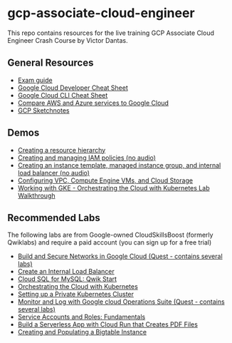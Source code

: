 # gcp-associate-cloud-engineer
This repo contains resources for the live training GCP Associate Cloud Engineer Crash Course by Victor Dantas.

## General Resources
- [Exam guide](https://cloud.google.com/learn/certification/guides/cloud-engineer)
- [Google Cloud Developer Cheat Sheet](https://googlecloudcheatsheet.withgoogle.com/)
- [Google Cloud CLI Cheat Sheet](https://cloud.google.com/static/sdk/docs/images/gcloud-cheat-sheet.pdf)
- [Compare AWS and Azure services to Google Cloud](https://cloud.google.com/free/docs/aws-azure-gcp-service-comparison)
- [GCP Sketchnotes](https://thecloudgirl.dev/sketchnote.html)

## Demos
- [Creating a resource hierarchy](https://youtu.be/FOqMRLrnXNo)
- [Creating and managing IAM policies (no audio)](https://www.youtube.com/watch?v=Y-XjQ4Rc5bc)
- [Creating an instance template, managed instance group, and internal load balancer (no audio)](https://www.youtube.com/watch?v=A8I4qdfLkrs)
- [Configuring VPC, Compute Engine VMs, and Cloud Storage](https://www.youtube.com/watch?v=2iQ4pTY0sZc)
- [Working with GKE - Orchestrating the Cloud with Kubernetes Lab Walkthrough](https://www.youtube.com/watch?v=fXYH6RukHV4)

## Recommended Labs
The following labs are from Google-owned CloudSkillsBoost (formerly Qwiklabs) and require a paid account (you can sign up for a free trial)

- [Build and Secure Networks in Google Cloud (Quest - contains several labs)](https://www.cloudskillsboost.google/quests/128)
- [Create an Internal Load Balancer](https://www.cloudskillsboost.google/focuses/1250?catalog_rank=%7B%22rank%22%3A1%2C%22num_filters%22%3A0%2C%22has_search%22%3Atrue%7D&parent=catalog&search_id=24982615)
- [Cloud SQL for MySQL: Qwik Start](https://www.cloudskillsboost.google/focuses/936?catalog_rank=%7B%22rank%22%3A3%2C%22num_filters%22%3A0%2C%22has_search%22%3Atrue%7D&parent=catalog&search_id=24982634)
- [Orchestrating the Cloud with Kubernetes](https://www.cloudskillsboost.google/focuses/557?parent=catalog)
- [Setting up a Private Kubernetes Cluster](https://www.cloudskillsboost.google/focuses/867?parent=catalog)
- [Monitor and Log with Google cloud Operations Suite (Quest - contains several labs)](https://www.cloudskillsboost.google/quests/143)
- [Service Accounts and Roles: Fundamentals](https://www.cloudskillsboost.google/focuses/1038?parent=catalog)
- [Build a Serverless App with Cloud Run that Creates PDF Files](https://www.cloudskillsboost.google/focuses/8390?parent=catalog)
- [Creating and Populating a Bigtable Instance](https://www.cloudskillsboost.google/focuses/58495?catalog_rank=%7B%22rank%22%3A1%2C%22num_filters%22%3A0%2C%22has_search%22%3Atrue%7D&parent=catalog&search_id=24982626)